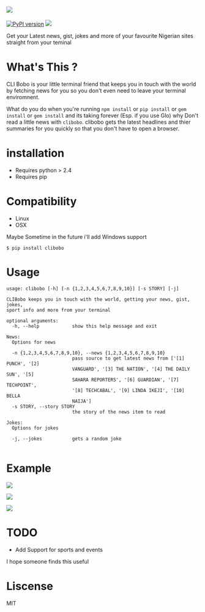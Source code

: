 ![](http://i.imgur.com/CqnCtmg.png)
==========
[![PyPI version](https://badge.fury.io/py/clibobo.svg)](https://pypi.python.org/pypi/clibobo) ![](https://img.shields.io/badge/othree-codes-yellowgreen.svg)

Get your Latest news, gist, jokes and more of your favourite Nigerian sites straight from your teminal

# What's This ?
CLI Bobo is your little terminal friend that keeps you in touch with the world by fetching news for you so you don't even need to leave your terminal enviromnent.

What do you do when you're running `npm install` or `pip install` or `gem install` or `gem install` and its taking forever (Esp. if you use Glo) why Don't read a little news with `clibobo`. clibobo gets the latest headlines and thier summaries for you quickly so that you don't have to open a browser.

# installation
 -  Requires python > 2.4
 -  Requires pip
 
# Compatibility
 - Linux
 - OSX
 
 Maybe Sometime in the future i'll add Windows support 

``` shell
$ pip install clibobo

```

# Usage 
``` shell
usage: clibobo [-h] [-n {1,2,3,4,5,6,7,8,9,10}] [-s STORY] [-j]

CLIBobo keeps you in touch with the world, getting your news, gist, jokes,
sport info and more from your terminal

optional arguments:
  -h, --help            show this help message and exit

News:
  Options for news

  -n {1,2,3,4,5,6,7,8,9,10}, --news {1,2,3,4,5,6,7,8,9,10}
                        pass source to get latest news from ['[1] PUNCH', '[2]
                        VANGUARD', '[3] THE NATION', '[4] THE DAILY SUN', '[5]
                        SAHARA REPORTERS', '[6] GUARDIAN', '[7] TECHPOINT',
                        '[8] TECHCABAL', '[9] LINDA IKEJI', '[10] BELLA
                        NAIJA']
  -s STORY, --story STORY
                        the story of the news item to read

Jokes:
  Options for jokes

  -j, --jokes           gets a random joke


```

# Example
![](http://i.imgur.com/LSvpCdu.png)

![](http://i.imgur.com/qvD5FW4.png)

![](http://i.imgur.com/N5rKkfV.png)


# TODO
  - Add Support for sports and events
 
I hope someone finds this useful

# Liscense
MIT



